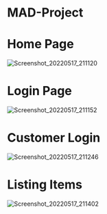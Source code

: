 # MAD-Project

# Home Page

![Screenshot_20220517_211120](https://user-images.githubusercontent.com/72688889/168854829-e4e4d42f-7349-4033-aa74-6169cc99eb5b.png)

# Login Page

![Screenshot_20220517_211152](https://user-images.githubusercontent.com/72688889/168855952-dfd45b7c-31e6-49ea-b04c-15bc662d53ab.png)

# Customer Login

![Screenshot_20220517_211246](https://user-images.githubusercontent.com/72688889/168857533-c943c29d-2459-41d7-8225-816b0e076c1c.png)

# Listing Items

![Screenshot_20220517_211402](https://user-images.githubusercontent.com/72688889/168858507-6f744921-3cf5-48a2-a92a-a769743a8d47.png)
